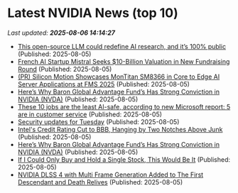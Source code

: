 # Latest NVIDIA News (top 10)
_Last updated: **2025-08-06 14:14:27**_

- [This open-source LLM could redefine AI research, and it’s 100% public](https://cointelegraph.com/explained/this-open-source-llm-could-redefine-ai-research-and-its-100-public) (Published: 2025-08-05)
- [French AI Startup Mistral Seeks $10-Billion Valuation in New Fundraising Round](https://variety.com/2025/digital/global/french-ai-startup-mistral-valuation-fundraising-round-1236478508/) (Published: 2025-08-05)
- [(PR) Silicon Motion Showcases MonTitan SM8366 in Core to Edge AI Server Applications at FMS 2025](https://www.techpowerup.com/339628/silicon-motion-showcases-montitan-sm8366-in-core-to-edge-ai-server-applications-at-fms-2025) (Published: 2025-08-05)
- [Here’s Why Baron Global Advantage Fund’s Has Strong Conviction in NVIDIA (NVDA)](https://biztoc.com/x/667155f7281116be) (Published: 2025-08-05)
- [These 10 jobs are the least AI-safe, according to new Microsoft report: 5 are in customer service](https://www.cnbc.com/2025/08/05/these-10-jobs-are-the-least-ai-safe-according-to-new-microsoft-report.html) (Published: 2025-08-05)
- [Security updates for Tuesday](https://lwn.net/Articles/1032582/) (Published: 2025-08-05)
- [Intel's Credit Rating Cut to BBB, Hanging by Two Notches Above Junk](https://www.techpowerup.com/339625/intels-credit-rating-cut-to-bbb-hanging-by-two-notches-above-junk) (Published: 2025-08-05)
- [Here’s Why Baron Global Advantage Fund’s Has Strong Conviction in NVIDIA (NVDA)](https://finance.yahoo.com/news/why-baron-global-advantage-fund-131231283.html) (Published: 2025-08-05)
- [If I Could Only Buy and Hold a Single Stock, This Would Be It](https://biztoc.com/x/04c13d248e9ad26a) (Published: 2025-08-05)
- [NVIDIA DLSS 4 with Multi Frame Generation Added to The First Descendant and Death Relives](https://wccftech.com/nvidia-dlss-4-multi-frame-generation-the-first-descendant-death-relives/) (Published: 2025-08-05)
